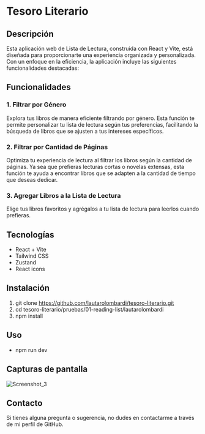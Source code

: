 # Tesoro Literario

## Descripción

Esta aplicación web de Lista de Lectura, construida con React y Vite, está diseñada para proporcionarte una experiencia organizada y personalizada. Con un enfoque en la eficiencia, la aplicación incluye las siguientes funcionalidades destacadas:

## Funcionalidades

### 1. Filtrar por Género
Explora tus libros de manera eficiente filtrando por género. Esta función te permite personalizar tu lista de lectura según tus preferencias, facilitando la búsqueda de libros que se ajusten a tus intereses específicos.

### 2. Filtrar por Cantidad de Páginas
Optimiza tu experiencia de lectura al filtrar los libros según la cantidad de páginas. Ya sea que prefieras lecturas cortas o novelas extensas, esta función te ayuda a encontrar libros que se adapten a la cantidad de tiempo que deseas dedicar.

### 3. Agregar Libros a la Lista de Lectura
Elige tus libros favoritos y agrégalos a tu lista de lectura para leerlos cuando prefieras.

## Tecnologías

- React + Vite
- Tailwind CSS
- Zustand
- React icons

## Instalación

1. git clone https://github.com/lautarolombardi/tesoro-literario.git
2. cd tesoro-literario/pruebas/01-reading-list/lautarolombardi
3. npm install

## Uso

- npm run dev

## Capturas de pantalla

![Screenshot_3](https://github.com/lautarolombardi/tesoro-literario/assets/79491042/4042550f-67d8-4c70-b382-011acc2e4f83)

## Contacto

Si tienes alguna pregunta o sugerencia, no dudes en contactarme a través de mi perfil de GitHub.

